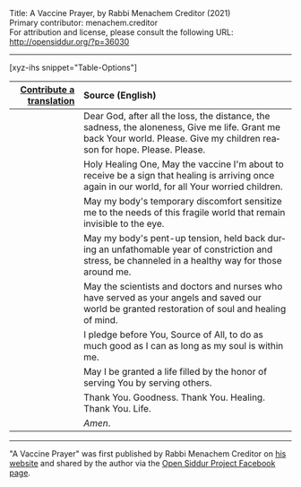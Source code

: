 <html>
<head></head>
<body>
Title: A Vaccine Prayer, by Rabbi Menachem Creditor (2021)<br />
Primary contributor: menachem.creditor<br />
For attribution and license, please consult the following URL: <a href="http://opensiddur.org/?p=36030">http://opensiddur.org/?p=36030</a>
<p />
<hr />

[xyz-ihs snippet="Table-Options"]<table style="margin-left: auto; margin-right: auto;" class="draggable">
<thead><tr><th id="x" style="text-align: right;"><a href="/translate/" target="_blank" rel="noopener">Contribute a translation</a></th><th style="text-align: left;">Source (English)</th></tr></thead>
<tbody>
<tr><td style="vertical-align:top;">
<div class="liturgy" lang="he">

</span></div></td>
 
<td style="vertical-align:top;">
<div class="english" lang="en">
Dear God,
after all the loss,
the distance, the sadness, the aloneness,
Give me life. Grant me back Your world. Please.
Give my children reason for hope. Please. Please.
</div></td></tr>


<tr><td style="vertical-align:top;">
<div class="liturgy" lang="he">

</span></div></td>
 
<td style="vertical-align:top;">
<div class="english" lang="en">
Holy Healing One,
May the vaccine I'm about to receive be a sign 
that healing is arriving once again in our world, 
for all Your worried children.
</div></td></tr>


<tr><td style="vertical-align:top;">
<div class="liturgy" lang="he">

</span></div></td>
 
<td style="vertical-align:top;">
<div class="english" lang="en">
May my body's temporary discomfort sensitize me 
to the needs of this fragile world 
that remain invisible to the eye.
</div></td></tr>


<tr><td style="vertical-align:top;">
<div class="liturgy" lang="he">

</span></div></td>
 
<td style="vertical-align:top;">
<div class="english" lang="en">
May my body's pent-up tension, 
held back during an unfathomable year of constriction and stress, 
be channeled in a healthy way for those around me.
</div></td></tr>


<tr><td style="vertical-align:top;">
<div class="liturgy" lang="he">

</span></div></td>
 
<td style="vertical-align:top;">
<div class="english" lang="en">
May the scientists and doctors and nurses 
who have served as your angels 
and saved our world 
be granted restoration of soul and healing of mind.
</div></td></tr>


<tr><td style="vertical-align:top;">
<div class="liturgy" lang="he">

</span></div></td>
 
<td style="vertical-align:top;">
<div class="english" lang="en">
I pledge before You, Source of All, 
to do as much good as I can 
as long as my soul is within me.
</div></td></tr>


<tr><td style="vertical-align:top;">
<div class="liturgy" lang="he">

</span></div></td>
 
<td style="vertical-align:top;">
<div class="english" lang="en">
May I be granted a life 
filled by the honor of serving You 
by serving others.
</div></td></tr>


<tr><td style="vertical-align:top;">
<div class="liturgy" lang="he">

</span></div></td>
 
<td style="vertical-align:top;">
<div class="english" lang="en">
Thank You. Goodness.
Thank You. Healing.
Thank You. Life.
</div></td></tr>


<tr><td style="vertical-align:top;">
<div class="liturgy" lang="he">

</span></div></td>
 
<td style="vertical-align:top;">
<div class="english" lang="en">
<em>Amen</em>.
</div></td></tr>
</tbody></table>

<hr />

"A Vaccine Prayer" was first published by Rabbi Menachem Creditor on <a href="http://rabbicreditor.blogspot.com/2021/03/a-vaccine-prayer.html">his website</a> and shared by the author via the <a href="https://www.facebook.com/opensiddur/posts/3930924160301671">Open Siddur Project Facebook page</a>.

&nbsp;



</body>
</html>